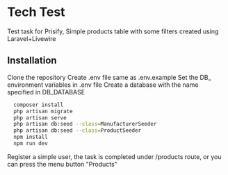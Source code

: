 
# Tech Test 

Test task for Prisify, Simple products table with some filters created using Laravel+Livewire



## Installation

Clone the repository
Create .env file same as .env.example
Set the DB_ environment variables in .env file
Create a database with the name specified in DB_DATABASE

```bash
  composer install
  php artisan migrate
  php artisan serve
  php artisan db:seed --class=ManufacturerSeeder
  php artisan db:seed --class=ProductSeeder
  npm install
  npm run dev
```

Register a simple user, the task is completed under /products route, or you can press the menu button "Products"
